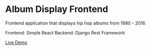# Album Display Frontend

Frontend application that displays hip hop albums
from 1980 - 2016.

Frontend: Simple React
Backend: Django Rest Framework

[Live Demo](http://hiphopalbums.frantzapps.xyz/)
